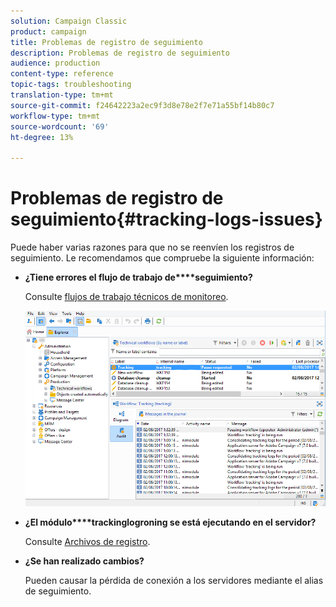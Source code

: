 ```yaml
---
solution: Campaign Classic
product: campaign
title: Problemas de registro de seguimiento
description: Problemas de registro de seguimiento
audience: production
content-type: reference
topic-tags: troubleshooting
translation-type: tm+mt
source-git-commit: f24642223a2ec9f3d8e78e2f7e71a55bf14b80c7
workflow-type: tm+mt
source-wordcount: '69'
ht-degree: 13%

---
```



# Problemas de registro de seguimiento{#tracking-logs-issues}

Puede haber varias razones para que no se reenvíen los registros de seguimiento. Le recomendamos que compruebe la siguiente información:

* **¿Tiene errores el flujo de trabajo de****seguimiento?**

   Consulte [flujos de trabajo técnicos de monitoreo](../../workflow/using/monitoring-technical-workflows.md).

   ![](assets/tracking_scheduled_task.png)

* **¿El módulo****trackinglogroning se está ejecutando en el servidor?**

   Consulte [Archivos de registro](../../production/using/log-files.md).

* **¿Se han realizado cambios?**

   Pueden causar la pérdida de conexión a los servidores mediante el alias de seguimiento.
